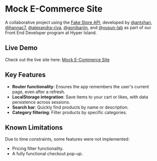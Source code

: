 # Mock E-Commerce Site  

A collaborative project using the [Fake Store API](https://fakestoreapi.com/), developed by [@antxhan](https://github.com/antxhan), [@hannac7](https://github.com/hannac7), [@alexandra-riva](https://github.com/alexandra-riva), [@gonibarjin](https://github.com/gonibarjin), and [@yusun-lab](https://github.com/yusun-lab) as part of our Front End Developer program at Hyper Island.  

## Live Demo  
Check out the live site here: [Mock E-Commerce Site](https://antxhan.github.io/fakestore/)

## Key Features  
- **Router functionality**: Ensures the app remembers the user's current page, even after a refresh.  
- **LocalStorage integration**: Save items to your cart or likes, with data persistence across sessions.  
- **Search bar**: Quickly find products by name or description.  
- **Category filtering**: Filter products by specific categories.  

## Known Limitations  
Due to time constraints, some features were not implemented:  
- Pricing filter functionality.  
- A fully functional checkout pop-up.  
